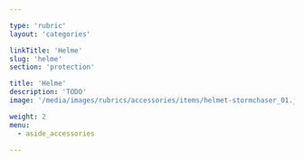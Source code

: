 ```yaml
---

type: 'rubric'
layout: 'categories'

linkTitle: 'Helme'
slug: 'helme'
section: 'protection'

title: 'Helme'
description: 'TODO'
image: '/media/images/rubrics/accessories/items/helmet-stormchaser_01.jpg'

weight: 2
menu:
  - aside_accessories  

---
```

